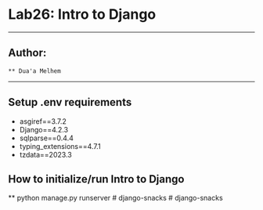 # Lab26: Intro to Django
------
## Author: 
    ** Dua'a Melhem
--------
## Setup .env requirements
- asgiref==3.7.2
- Django==4.2.3
- sqlparse==0.4.4
- typing_extensions==4.7.1
- tzdata==2023.3

## How to initialize/run Intro to Django
   ** python manage.py runserver
#   d j a n g o - s n a c k s 
 
 #   d j a n g o - s n a c k s 
 
 

